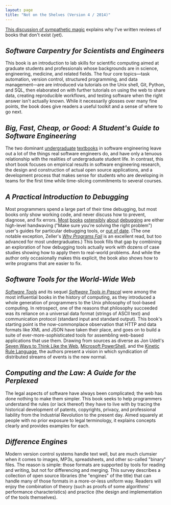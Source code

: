 ```yaml
---
layout: page
title: "Not on the Shelves (Version 4 / 2014)"
---
```


[This discussion of sympathetic magic](../)
explains why I've written reviews of books that don't exist (yet).

<h2><em>Software Carpentry for Scientists and Engineers</em></h2>

This book is an introduction to lab skills for scientific computing
aimed at graduate students and professionals
whose backgrounds are in science, engineering, medicine, and related fields.
The four core topics&mdash;task automation, version control, structured programming, and data management&mdash;are
are introduced via tutorials on the Unix shell, Git, Python, and SQL,
then elaborated on with further tutorials on using the web to share data,
creating reproducible workflows,
and testing software when the right answer isn't actually known.
While it necessarily glosses over many fine points,
the book does give readers a useful toolkit
and a sense of where to go next.

<h2><em>Big, Fast, Cheap, or Good: A Student's Guide to Software Engineering</em></h2>

The two dominant
<a href="http://www.amazon.com/Software-Engineering-A-Practitioners-Approach/dp/0078022126/">undergraduate</a>
<a href="http://www.amazon.com/Software-Engineering-9th-Ian-Sommerville/dp/0137035152/">textbooks</a>
in software engineering
leave out a lot of the things real software engineers do,
and have only a tenuous relationship with the realities of undergraduate student life.
In contrast,
this short book focuses on
empirical results in software engineering research,
the design and construction of actual open source applications,
and a development process that makes sense for students
who are developing in teams for the first time
while time-slicing commitments to several courses.

<h2><em>A Practical Introduction to Debugging</em></h2>

Most programmers spend a large part of their time debugging,
but most books only show working code,
and never discuss how to prevent, diagnose, and fix errors.
<a href="http://www.amazon.com/Debugging-Indispensable-Software-Hardware-Problems/dp/0814474578/">Most</a>
<a href="http://www.amazon.com/Debugging-Thinking-Multidisciplinary-Approach-Technologies/dp/1555583075/">books</a>
<a href="http://www.amazon.com/Debug-It-Prevent-Pragmatic-Programmers/dp/193435628X/">ostensibly</a>
<a href="http://www.amazon.com/The-Developers-Guide-Debugging-Edition/dp/1470185520/">about</a>
<a href="http://www.amazon.com/The-Art-Debugging-GDB-Eclipse/dp/1593271743/">debugging</a>
are either high-level handwaving ("Make sure you're solving the right problem")
user's guides for particular debugging tools,
or <a href="http://www.amazon.com/Find-Bug-Book-Incorrect-Programs/dp/0321223918/">out of date</a>.
(The one notable exception,
Zeller's <a href="http://www.amazon.com/Why-Programs-Fail-Second-Edition/dp/0123745152/"><em>Why Programs Fail</em></a>
is an excellent read,
but too advanced for most undergraduates.)
This book fills that gap by combining an exploration of how debugging tools actually work
with dozens of case studies showing how to apply them to real-world problems.
And while the author only occasionally makes this explicit,
the book also shows how to write programs that are easier to fix.

<h2><em>Software Tools for the World-Wide Web</em></h2>

<a href="http://www.amazon.com/Software-Tools-Brian-W-Kernighan/dp/020103669X/"><em>Software Tools</em></a>
and its sequel <a href="http://www.amazon.com/Software-Tools-Pascal-Brian-Kernighan/dp/0201103427/"><em>Software Tools in Pascal</em></a>
were among the most influential books in the history of computing,
as they introduced a whole generation of programmers to the Unix philosophy of tool-based computing.
In retrospect,
one of the reasons that philosophy succeeded was its reliance on a universal data format (strings of ASCII text)
and communication protocol (standard input and standard output).
This book's starting point is the now-commonplace observation that HTTP and data formats like XML and JSON have taken their place,
and goes on to build a suite of ever-more-sophisticated tools for assembling web-based applications that use them.
Drawing from sources as diverse as
Jon Udell's <a href="http://blog.jonudell.net/2011/01/24/seven-ways-to-think-like-the-web/">Seven Ways to Think Like the Web</a>,
<a href="http://en.wikipedia.org/wiki/Windows_PowerShell">Microsoft PowerShell</a>,
and the <a href="http://en.wikipedia.org/wiki/Kinetic_Rule_Language">Kinetic Rule Language</a>,
the authors present a vision in which syndication of distributed streams of events
is the new normal.

<h2><em>Computing and the Law: A Guide for the Perplexed</em></h2>

The legal aspects of software have always been complicated;
the web has done nothing to make them simpler.
This book seeks to help programmers understand the rules (or lack thereof)
they have to live with
by tracing the historical development of patents, copyrights, privacy, and professional liability
from the Industrial Revolution to the present day.
Aimed squarely at people with no prior exposure to legal terminology,
it explains concepts clearly and provides examples for each.

<h2><em>Difference Engines</em></h2>

Modern version control systems handle text well,
but are much clumsier when it comes to images, MP3s, spreadsheets, and other so-called "binary" files.
The reason is simple:
those formats are supported by tools for reading and writing,
but not for differencing and merging.
This survey describes a collection of open source libraries
(the "engines" of the title)
that can handle many of those formats in a more-or-less uniform way.
Readers will enjoy the combination of theory
(such as proofs of some algorithms' performance characteristics)
and practice
(the design and implementation of the tools themselves).

